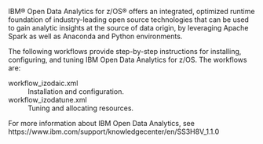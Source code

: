 <p>IBM® Open Data Analytics for z/OS® offers an integrated, optimized runtime foundation of industry-leading open
source technologies that can be used to gain analytic insights at the source of data origin, by leveraging Apache Spark as
well as Anaconda and Python environments.
<p>The following workflows provide step-by-step instructions for installing, configuring, and tuning IBM Open Data Analytics for z/OS. The workflows are:
<dl>
<dt>workflow_izodaic.xml</dt>
<dd>Installation and configuration.
<dt>workflow_izodatune.xml</dt>
<dd>Tuning and allocating resources.
</dl>
<p>For more information about IBM Open Data Analytics, see https://www.ibm.com/support/knowledgecenter/en/SS3H8V_1.1.0
